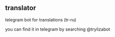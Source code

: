 ## translator
telegram bot for translations (tr-ru)

you can find it in telegram by searching @trylizabot

